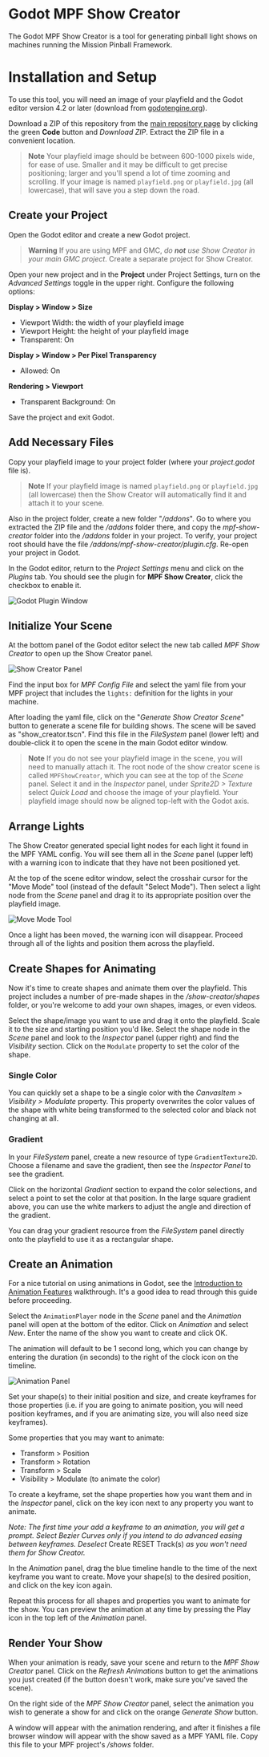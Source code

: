# Godot MPF Show Creator

The Godot MPF Show Creator is a tool for generating pinball light shows on machines running the Mission Pinball Framework.

# Installation and Setup

To use this tool, you will need an image of your playfield and the Godot editor version 4.2 or later (download from [godotengine.org](https://godotengine.org)).

Download a ZIP of this repository from the [main repository page](https://github.com/missionpinball/mpf-gmc) by clicking the green **Code** button and *Download ZIP*. Extract the ZIP file in a convenient location.

> **Note**
Your playfield image should be between 600-1000 pixels wide, for ease of use. Smaller and it may be difficult to get precise positioning; larger and you'll spend a lot of time zooming and scrolling. If your image is named `playfield.png` or `playfield.jpg` (all lowercase), that will save you a step down the road.

## Create your Project

Open the Godot editor and create a new Godot project.

> **Warning**
If you are using MPF and GMC, *do* ***not*** *use Show Creator in your main GMC project*. Create a separate project for Show Creator.

Open your new project and in the **Project** under Project Settings, turn on the *Advanced Settings* toggle in the upper right. Configure the following options:

**Display > Window > Size**
* Viewport Width: the width of your playfield image
* Viewport Height: the height of your playfield image
* Transparent: On

**Display > Window > Per Pixel Transparency**
* Allowed: On

**Rendering > Viewport**
* Transparent Background: On

Save the project and exit Godot.

## Add Necessary Files

Copy your playfield image to your project folder (where your *project.godot* file is).

> **Note** If your playfield image is named `playfield.png` or `playfield.jpg` (all lowercase) then the Show Creator will automatically find it and attach it to your scene.

Also in the project folder, create a new folder "*/addons*". Go to where you extracted the ZIP file and the */addons* folder there, and copy the *mpf-show-creator* folder into the */addons* folder in your project. To verify, your project root should have the file */addons/mpf-show-creator/plugin.cfg*. Re-open your project in Godot.

In the Godot editor, return to the *Project Settings* menu and click on the *Plugins* tab. You should see the plugin for **MPF Show Creator**, click the checkbox to enable it.

![Godot Plugin Window](docs/plugin-window.png)

## Initialize Your Scene

At the bottom panel of the Godot editor select the new tab called *MPF Show Creator* to open up the Show Creator panel.

![Show Creator Panel](docs/show-creator-panel.png)

Find the input box for *MPF Config File* and select the yaml file from your MPF project that includes the `lights:` definition for the lights in your machine.

After loading the yaml file, click on the "*Generate Show Creator Scene*" button to generate a scene file for building shows. The scene will be saved as "show_creator.tscn". Find this file in the *FileSystem* panel (lower left) and double-click it to open the scene in the main Godot editor window.

> **Note**
If you do not see your playfield image in the scene, you will need to manually attach it. The root node of the show creator scene is called `MPFShowCreator`, which you can see at the top of the *Scene* panel. Select it and in the *Inspector* panel, under *Sprite2D > Texture* select *Quick Load* and choose the image of your playfield. Your playfield image should now be aligned top-left with the Godot axis.

## Arrange Lights

The Show Creator generated special light nodes for each light it found in the MPF YAML config. You will see them all in the *Scene* panel (upper left) with a warning icon to indicate that they have not been positioned yet.

At the top of the scene editor window, select the crosshair cursor for the "Move Mode" tool (instead of the default "Select Mode"). Then select a light node from the *Scene* panel and drag it to its appropriate position over the playfield image.

![Move Mode Tool](docs/move-icon.png)

Once a light has been moved, the warning icon will disappear. Proceed through all of the lights and position them across the playfield.

## Create Shapes for Animating

Now it's time to create shapes and animate them over the playfield. This project includes a number of pre-made shapes in the */show-creator/shapes* folder, or you're welcome to add your own shapes, images, or even videos.

Select the shape/image you want to use and drag it onto the playfield. Scale it to the size and starting position you'd like. Select the shape node in the *Scene* panel and look to the *Inspector* panel (upper right) and find the *Visibility* section. Click on the `Modulate` property to set the color of the shape.

### Single Color

You can quickly set a shape to be a single color with the *CanvasItem > Visibility > Modulate* property. This property overwrites the color values of the shape with white being transformed to the selected color and black not changing at all.

### Gradient

In your *FileSystem* panel, create a new resource of type `GradientTexture2D`. Choose a filename and save the gradient, then see the *Inspector Panel* to see the gradient.

Click on the horizontal *Gradient* section to expand the color selections, and select a point to set the color at that position. In the large square gradient above, you can use the white markers to adjust the angle and direction of the gradient.

You can drag your gradient resource from the *FileSystem* panel directly onto the playfield to use it as a rectangular shape.

## Create an Animation

For a nice tutorial on using animations in Godot, see the [Introduction to Animation Features](https://docs.godotengine.org/en/stable/tutorials/animation/introduction.html) walkthrough. It's a good idea to read through this guide before proceeding.

Select the `AnimationPlayer` node in the *Scene* panel and the *Animation* panel will open at the bottom of the editor. Click on *Animation* and select *New*. Enter the name of the show you want to create and click OK.

The animation will default to be 1 second long, which you can change by entering the duration (in seconds) to the right of the clock icon on the timeline.

![Animation Panel](docs/animation-panel.png)

Set your shape(s) to their initial position and size, and create keyframes for those properties (i.e. if you are going to animate position, you will need position keyframes, and if you are animating size, you will also need size keyframes).

Some properties that you may want to animate:

* Transform > Position
* Transform > Rotation
* Transform > Scale
* Visibility > Modulate (to animate the color)

To create a keyframe, set the shape properties how you want them and in the *Inspector* panel, click on the key icon next to any property you want to animate.

*Note: The first time your add a keyframe to an animation, you will get a prompt. Select Bezier Curves only if you intend to do advanced easing between keyframes. Deselect* Create RESET Track(s) *as you won't need them for Show Creator.*

In the *Animation* panel, drag the blue timeline handle to the time of the next keyframe you want to create. Move your shape(s) to the desired position, and click on the key icon again.

Repeat this process for all shapes and properties you want to animate for the show. You can preview the animation at any time by pressing the Play icon in the top left of the *Animation* panel.

## Render Your Show

When your animation is ready, save your scene and return to the *MPF Show Creator* panel. Click on the *Refresh Animations* button to get the animations you just created (if the button doesn't work, make sure you've saved the scene).

On the right side of the *MPF Show Creator* panel, select the animation you wish to generate a show for and click on the orange *Generate Show* button.

A window will appear with the animation rendering, and after it finishes a file browser window will appear with the show saved as a MPF YAML file. Copy this file to your MPF project's */shows* folder.
